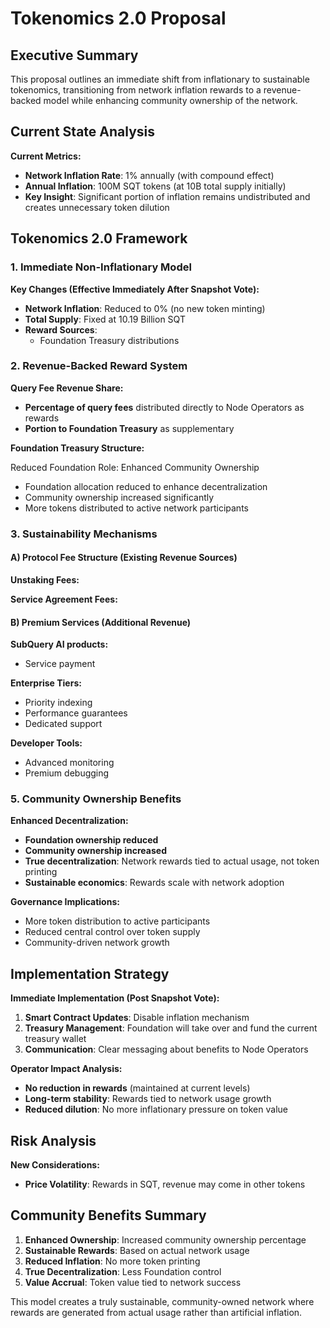 # Tokenomics 2.0 Proposal

## Executive Summary

This proposal outlines an immediate shift from inflationary to sustainable tokenomics, transitioning from network inflation rewards to a revenue-backed model while enhancing community ownership of the network.

## Current State Analysis

**Current Metrics:**
- **Network Inflation Rate**: 1% annually (with compound effect)
- **Annual Inflation**: 100M SQT tokens (at 10B total supply initially)
- **Key Insight**: Significant portion of inflation remains undistributed and creates unnecessary token dilution

## Tokenomics 2.0 Framework

### 1. Immediate Non-Inflationary Model

**Key Changes (Effective Immediately After Snapshot Vote):**
- **Network Inflation**: Reduced to 0% (no new token minting)
- **Total Supply**: Fixed at 10.19 Billion SQT
- **Reward Sources**:
  - Foundation Treasury distributions

### 2. Revenue-Backed Reward System

**Query Fee Revenue Share:**
- **Percentage of query fees** distributed directly to Node Operators as rewards
- **Portion to Foundation Treasury** as supplementary

**Foundation Treasury Structure:**

Reduced Foundation Role: Enhanced Community Ownership
- Foundation allocation reduced to enhance decentralization
- Community ownership increased significantly
- More tokens distributed to active network participants


### 3. Sustainability Mechanisms

#### A) Protocol Fee Structure (Existing Revenue Sources)

**Unstaking Fees:**

**Service Agreement Fees:**

#### B) Premium Services (Additional Revenue)

**SubQuery AI products:**
- Service payment

**Enterprise Tiers:**
- Priority indexing
- Performance guarantees
- Dedicated support

**Developer Tools:**
- Advanced monitoring
- Premium debugging

### 5. Community Ownership Benefits

**Enhanced Decentralization:**
- **Foundation ownership reduced**
- **Community ownership increased**
- **True decentralization**: Network rewards tied to actual usage, not token printing
- **Sustainable economics**: Rewards scale with network adoption

**Governance Implications:**
- More token distribution to active participants
- Reduced central control over token supply
- Community-driven network growth

## Implementation Strategy

**Immediate Implementation (Post Snapshot Vote):**
1. **Smart Contract Updates**: Disable inflation mechanism
2. **Treasury Management**: Foundation will take over and fund the current treasury wallet
3. **Communication**: Clear messaging about benefits to Node Operators

**Operator Impact Analysis:**
- **No reduction in rewards** (maintained at current levels)
- **Long-term stability**: Rewards tied to network usage growth
- **Reduced dilution**: No more inflationary pressure on token value

## Risk Analysis

**New Considerations:**
- **Price Volatility**: Rewards in SQT, revenue may come in other tokens

## Community Benefits Summary

1. **Enhanced Ownership**: Increased community ownership percentage
2. **Sustainable Rewards**: Based on actual network usage
3. **Reduced Inflation**: No more token printing
4. **True Decentralization**: Less Foundation control
5. **Value Accrual**: Token value tied to network success

This model creates a truly sustainable, community-owned network where rewards are generated from actual usage rather than artificial inflation.